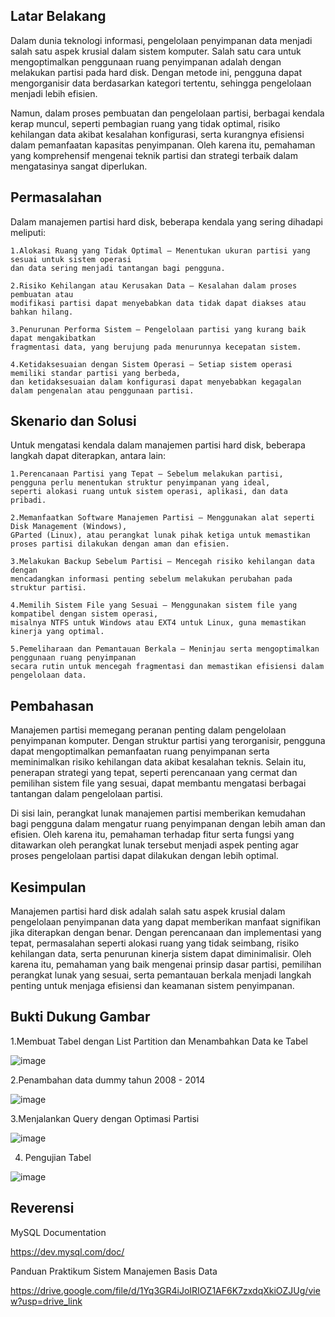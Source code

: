 ## Latar Belakang

Dalam dunia teknologi informasi, pengelolaan penyimpanan data menjadi salah satu aspek krusial dalam sistem komputer. Salah satu cara untuk mengoptimalkan penggunaan ruang 
penyimpanan adalah dengan melakukan partisi pada hard disk. Dengan metode ini, pengguna dapat mengorganisir data berdasarkan kategori tertentu, sehingga pengelolaan menjadi 
lebih efisien.

Namun, dalam proses pembuatan dan pengelolaan partisi, berbagai kendala kerap muncul, seperti pembagian ruang yang tidak optimal, risiko kehilangan data akibat 
kesalahan konfigurasi, serta kurangnya efisiensi dalam pemanfaatan kapasitas penyimpanan. Oleh karena itu, pemahaman yang komprehensif mengenai teknik partisi dan 
strategi terbaik dalam mengatasinya sangat diperlukan.

## Permasalahan

Dalam manajemen partisi hard disk, beberapa kendala yang sering dihadapi meliputi:

    1.Alokasi Ruang yang Tidak Optimal – Menentukan ukuran partisi yang sesuai untuk sistem operasi
    dan data sering menjadi tantangan bagi pengguna.

    2.Risiko Kehilangan atau Kerusakan Data – Kesalahan dalam proses pembuatan atau
    modifikasi partisi dapat menyebabkan data tidak dapat diakses atau bahkan hilang.

    3.Penurunan Performa Sistem – Pengelolaan partisi yang kurang baik dapat mengakibatkan 
    fragmentasi data, yang berujung pada menurunnya kecepatan sistem.

    4.Ketidaksesuaian dengan Sistem Operasi – Setiap sistem operasi memiliki standar partisi yang berbeda,
    dan ketidaksesuaian dalam konfigurasi dapat menyebabkan kegagalan dalam pengenalan atau penggunaan partisi.

## Skenario dan Solusi

Untuk mengatasi kendala dalam manajemen partisi hard disk, beberapa langkah dapat diterapkan, antara lain:

    1.Perencanaan Partisi yang Tepat – Sebelum melakukan partisi, 
    pengguna perlu menentukan struktur penyimpanan yang ideal,
    seperti alokasi ruang untuk sistem operasi, aplikasi, dan data pribadi.

    2.Memanfaatkan Software Manajemen Partisi – Menggunakan alat seperti Disk Management (Windows), 
    GParted (Linux), atau perangkat lunak pihak ketiga untuk memastikan proses partisi dilakukan dengan aman dan efisien.

    3.Melakukan Backup Sebelum Partisi – Mencegah risiko kehilangan data dengan 
    mencadangkan informasi penting sebelum melakukan perubahan pada struktur partisi.

    4.Memilih Sistem File yang Sesuai – Menggunakan sistem file yang kompatibel dengan sistem operasi,
    misalnya NTFS untuk Windows atau EXT4 untuk Linux, guna memastikan kinerja yang optimal.

    5.Pemeliharaan dan Pemantauan Berkala – Meninjau serta mengoptimalkan penggunaan ruang penyimpanan 
    secara rutin untuk mencegah fragmentasi dan memastikan efisiensi dalam pengelolaan data.

## Pembahasan

Manajemen partisi memegang peranan penting dalam pengelolaan penyimpanan komputer. Dengan struktur partisi yang terorganisir, pengguna dapat mengoptimalkan pemanfaatan
ruang penyimpanan serta meminimalkan risiko kehilangan data akibat kesalahan teknis. Selain itu, penerapan strategi yang tepat, seperti perencanaan yang cermat 
dan pemilihan sistem file yang sesuai, dapat membantu mengatasi berbagai tantangan dalam pengelolaan partisi.

Di sisi lain, perangkat lunak manajemen partisi memberikan kemudahan bagi pengguna dalam mengatur ruang penyimpanan dengan lebih aman dan efisien. 
Oleh karena itu, pemahaman terhadap fitur serta fungsi yang ditawarkan oleh perangkat lunak tersebut menjadi aspek penting agar proses pengelolaan partisi 
dapat dilakukan dengan lebih optimal.

## Kesimpulan

Manajemen partisi hard disk adalah salah satu aspek krusial dalam pengelolaan penyimpanan data yang dapat memberikan manfaat signifikan jika diterapkan dengan benar. 
Dengan perencanaan dan implementasi yang tepat, permasalahan seperti alokasi ruang yang tidak seimbang, risiko kehilangan data, serta penurunan kinerja sistem dapat 
diminimalisir. Oleh karena itu, pemahaman yang baik mengenai prinsip dasar partisi, pemilihan perangkat lunak yang sesuai, serta pemantauan berkala menjadi 
langkah penting untuk menjaga efisiensi dan keamanan sistem penyimpanan.

## Bukti Dukung Gambar

1.Membuat Tabel dengan List Partition dan Menambahkan Data ke Tabel

![image](https://github.com/user-attachments/assets/152c7444-5f86-4734-a35c-5c227083b45d)

2.Penambahan data dummy tahun 2008 - 2014

![image](https://github.com/user-attachments/assets/97e25913-2cea-435b-b7bb-5595c33174e9)

3.Menjalankan Query dengan Optimasi Partisi

![image](https://github.com/user-attachments/assets/042db4b2-1b01-41b8-b9d2-ba7509928ca2)

4. Pengujian Tabel

![image](https://github.com/user-attachments/assets/dea4a36d-ccc2-4200-b3b7-2ac67ae7ff0a)

## Reverensi 

MySQL Documentation

https://dev.mysql.com/doc/

Panduan Praktikum Sistem Manajemen Basis Data

https://drive.google.com/file/d/1Yq3GR4iJoIRIOZ1AF6K7zxdqXkiOZJUg/view?usp=drive_link





